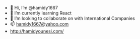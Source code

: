 - 👋 Hi, I’m @hamidy1667
- 🌱 I’m currently learning React
- 💞️ I’m looking to collaborate on with International Companies
- 📫 hamidy1667@yahoo.com
- http://hamidyounesi.com/

